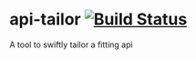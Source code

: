# api-tailor [![Build Status](https://travis-ci.org/nachos/api-tailor.svg)](https://travis-ci.org/nachos/api-tailor)
A tool to swiftly tailor a fitting api
